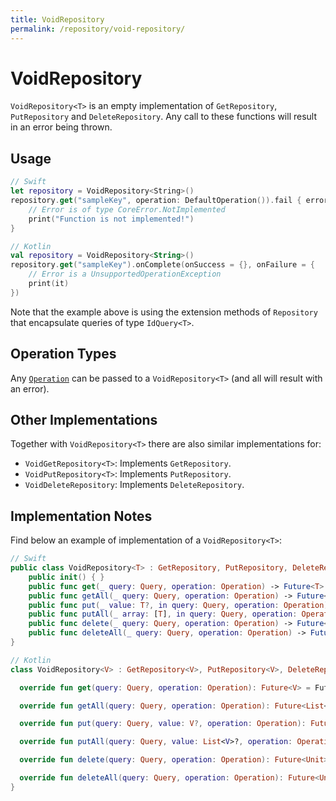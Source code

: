 ```yaml
---
title: VoidRepository
permalink: /repository/void-repository/
---
```


# VoidRepository

`VoidRepository<T>` is an empty implementation of `GetRepository`, `PutRepository` and `DeleteRepository`. Any call to these functions will result in an error being thrown.

## Usage

```swift
// Swift
let repository = VoidRepository<String>()
repository.get("sampleKey", operation: DefaultOperation()).fail { error in
    // Error is of type CoreError.NotImplemented
    print("Function is not implemented!")
}
```

```kotlin
// Kotlin
val repository = VoidRepository<String>()
repository.get("sampleKey").onComplete(onSuccess = {}, onFailure = {
    // Error is a UnsupportedOperationException
    print(it)
})
```

Note that the example above is using the extension methods of `Repository` that encapsulate queries of type `IdQuery<T>`.

## Operation Types

Any [`Operation`](Operation.md) can be passed to a `VoidRepository<T>` (and all will result with an error).

## Other Implementations

Together with `VoidRepository<T>` there are also similar implementations for:

- `VoidGetRepository<T>`: Implements `GetRepository`.
- `VoidPutRepository<T>`: Implements `PutRepository`.
- `VoidDeleteRepository`: Implements `DeleteRepository`.

## Implementation Notes

Find below an example of implementation of a `VoidRepository<T>`:

```swift
// Swift
public class VoidRepository<T> : GetRepository, PutRepository, DeleteRepository {
    public init() { }
    public func get(_ query: Query, operation: Operation) -> Future<T> { return Future(CoreError.NotImplemented()) }
    public func getAll(_ query: Query, operation: Operation) -> Future<[T]> { return Future(CoreError.NotImplemented()) }
    public func put(_ value: T?, in query: Query, operation: Operation) -> Future<T> { return Future(CoreError.NotImplemented()) }
    public func putAll(_ array: [T], in query: Query, operation: Operation) -> Future<[T]> { return Future(CoreError.NotImplemented()) }
    public func delete(_ query: Query, operation: Operation) -> Future<Void> { return Future(CoreError.NotImplemented()) }
    public func deleteAll(_ query: Query, operation: Operation) -> Future<Void> { return Future(CoreError.NotImplemented()) }
}
```

```kotlin
// Kotlin
class VoidRepository<V> : GetRepository<V>, PutRepository<V>, DeleteRepository {

  override fun get(query: Query, operation: Operation): Future<V> = Future { notSupportedOperation() }

  override fun getAll(query: Query, operation: Operation): Future<List<V>> = Future { notSupportedOperation() }

  override fun put(query: Query, value: V?, operation: Operation): Future<V> = Future { notSupportedOperation() }

  override fun putAll(query: Query, value: List<V>?, operation: Operation): Future<List<V>> = Future { notSupportedOperation() }

  override fun delete(query: Query, operation: Operation): Future<Unit> = Future { notSupportedOperation() }

  override fun deleteAll(query: Query, operation: Operation): Future<Unit> = Future { notSupportedOperation() }
}
```

